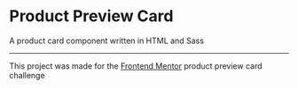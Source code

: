 # Product Preview Card
A product card component written in HTML and Sass

---

This project was made for the [Frontend Mentor](https://www.frontendmentor.io/) product preview card challenge
